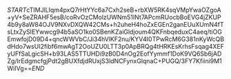$START$cTIMJlLIqm4pxQ7rHtYYc6a7Cxh2seB+rbXW5RK4sqVMpYwaOZgoA+yV+SeZRAHF5esB/coRvOzCMolzUWNm51INt7APcmRUocbBoEVG4jZKUP4b9y8aW84OJV9NXvDXQW42CMs+h2uheH4hoZxEGEn2ganEUuXUmN4fTsLtxZySIEYwwcg94b5aSO1ko0SBenKZaiGldjoum4QKFnbqeduxC4aeq/tiOGEmwfojD09D4+qncWWVbC/Ji34hVlKF2nu/KYV4I0TPwRcM6G381nKyWcQBdHdo7wsUI2fibf6mwAgT2OoUZU0LTT3p0ApBRQg4tHRKEsKrhsFsqag4XEFyUFfSaLgicSH+b93LAS5TTUHDi9zB0D4nOg2EofYymmf1DoK9VQ6Sb6jADZg/IrEdgmcfgjPdt2gBUXfdjdRUxjS3ldNCFynxGlqnaC+PUGQ/3FY7Kfiini9M1WiIVg==$END$